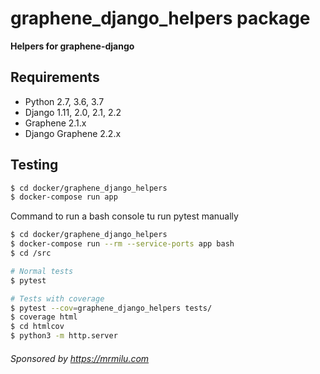 # graphene_django_helpers package

**Helpers for graphene-django**

## Requirements

- Python 2.7, 3.6, 3.7
- Django 1.11, 2.0, 2.1, 2.2
- Graphene 2.1.x
- Django Graphene 2.2.x

## Testing

```bash
$ cd docker/graphene_django_helpers
$ docker-compose run app
```

Command to run a bash console tu run pytest manually
```bash
$ cd docker/graphene_django_helpers
$ docker-compose run --rm --service-ports app bash
$ cd /src

# Normal tests
$ pytest

# Tests with coverage
$ pytest --cov=graphene_django_helpers tests/
$ coverage html
$ cd htmlcov
$ python3 -m http.server
```

###### Sponsored by https://mrmilu.com
